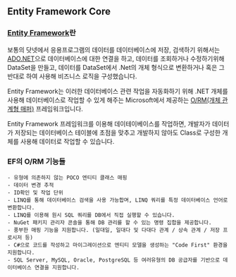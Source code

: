 ## Entity Framework Core
### [Entity Framework](https://docs.microsoft.com/en-us/ef/ef6/)란   
      
   보통의 닷넷에서 응용프로그램의 데이터를 데이터베이스에 저장, 검색하기 위해서는  [ADO.NET](https://docs.microsoft.com/en-us/dotnet/framework/data/adonet/ado-net-overview)으로 데이터베이스에 대한 연결을 하고,
   데이터를 조회하거나 수정하기위해 DataSet을 만들고, 데이터를 DataSet에서 .Net의 개체 형식으로 변환하거나 혹은 그 반대로 하여 사용해 비즈니스 로직을 구성했습니다.     
         
   Entity Framework는 이러한 데이터베이스 관련 작업을 자동화하기 위해 .NET 개체를 사용해 데이터베이스로 작업할 수 있게 해주는 Microsoft에서 제공하는 [O/RM(개체 관계형 매퍼)](https://blog.bitsrc.io/what-is-an-orm-and-why-you-should-use-it-b2b6f75f5e2a)
   프레임워크입니다.        
         
   Entity Framework 프레임워크를 이용해 데이테이베이스를 작업하면,
   개발자가 데이터가 저장되는 데이터베이스 테이블에 초점을 맞추고 개발하지 않아도 Class로 구성한 개체를 사용해 데이터로 작업할 수 있습니다.     
   
### EF의 O/RM 기능들
    - 유형에 의존하지 않는 POCO 엔티티 클래스 매핑
    - 데이터 변경 추적
    - ID확인 및 작업 단위
    - LINQ를 통해 데이터베이스 검색을 사용 가능합며, LINQ 쿼리를 특정 데이터베이스 언어로 변환합니다.        
    - LINQ를 이용해 원시 SQL 쿼리를 DB에서 직접 실행할 수 있습니다.
    - NuGet 패키지 관리자 콘솔을 통해 DB 관리를 할 수 있는 명령 집합을 제공합니다.
    - 풍부한 매핑 기능을 지원합니다. (일대일, 일대다 및 다대다 관계 / 상속 관계 / 저장 프로시저 등)
    - C#으로 코드를 작성하고 마이그레이션으로 엔티티 모델을 생성하는 "Code First" 환경을 지원합니다.
    - SQL Server, MySQL, Oracle, PostgreSQL 등 여러유형의 DB 공급자를 기반으로 데이터베이스 연결을 지원합니다.
 

   
   
   
